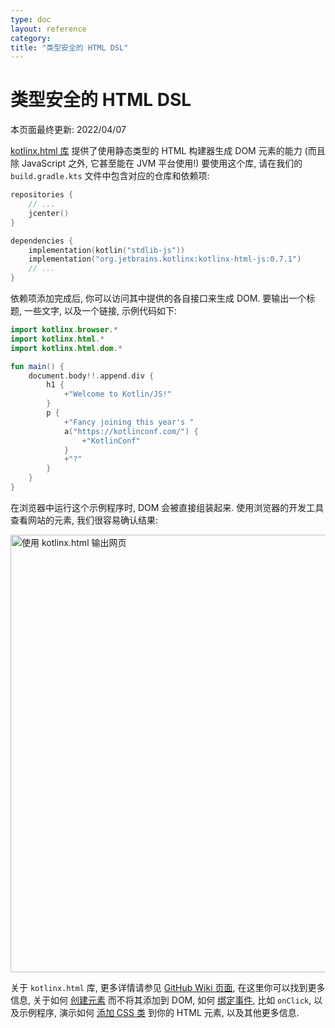 ```yaml
---
type: doc
layout: reference
category:
title: "类型安全的 HTML DSL"
---
```


# 类型安全的 HTML DSL

本页面最终更新: 2022/04/07

[kotlinx.html 库](https://www.github.com/kotlin/kotlinx.html) 提供了使用静态类型的 HTML 构建器生成 DOM 元素的能力
(而且除 JavaScript 之外, 它甚至能在 JVM 平台使用!)
要使用这个库, 请在我们的 `build.gradle.kts` 文件中包含对应的仓库和依赖项:

```kotlin
repositories {
    // ...
    jcenter()
}

dependencies {
    implementation(kotlin("stdlib-js"))
    implementation("org.jetbrains.kotlinx:kotlinx-html-js:0.7.1")
    // ...
}
```

依赖项添加完成后, 你可以访问其中提供的各自接口来生成 DOM.
要输出一个标题, 一些文字, 以及一个链接, 示例代码如下:

```kotlin
import kotlinx.browser.*
import kotlinx.html.*
import kotlinx.html.dom.*

fun main() {
    document.body!!.append.div {
        h1 {
            +"Welcome to Kotlin/JS!"
        }
        p {
            +"Fancy joining this year's "
            a("https://kotlinconf.com/") {
                +"KotlinConf"
            }
            +"?"
        }
    }
}
```

在浏览器中运行这个示例程序时, DOM 会被直接组装起来.
使用浏览器的开发工具查看网站的元素, 我们很容易确认结果:

<img src="/assets/docs/images/reference/typesafe-html-dsl/rendering-example.png" alt="使用 kotlinx.html 输出网页" width="700"/>

关于 `kotlinx.html` 库, 更多详情请参见 [GitHub Wiki 页面](https://github.com/Kotlin/kotlinx.html/wiki/Getting-started),
在这里你可以找到更多信息,
关于如何 [创建元素](https://github.com/Kotlin/kotlinx.html/wiki/DOM-trees) 而不将其添加到 DOM,
如何 [绑定事件](https://github.com/Kotlin/kotlinx.html/wiki/Events), 比如 `onClick`,
以及示例程序, 演示如何 [添加 CSS 类](https://github.com/Kotlin/kotlinx.html/wiki/Elements-CSS-classes) 到你的 HTML 元素,
以及其他更多信息.
